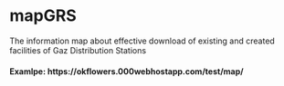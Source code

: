 # mapGRS
The information map about effective download of existing and created facilities of Gaz Distribution Stations
<h4>Examlpe: https://okflowers.000webhostapp.com/test/map/</h4>
